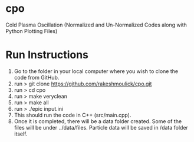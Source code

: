 # cpo
Cold Plasma Oscillation (Normalized and Un-Normalized Codes along with Python Plotting Files)

# Run Instructions
1. Go to the folder in your local computer where you wish to clone the code from GitHub.
2. run > git clone https://github.com/rakeshmoulick/cpo.git
3. run > cd cpo
4. run > make veryclean
5. run > make all
6. run > ./epic input.ini
7. This should run the code in C++ (src/main.cpp).
8. Once it is completed, there will be a data folder created. Some of the files will be under ../data/files. Particle data will be saved in /data folder itself. 
